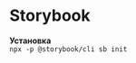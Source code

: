 # Storybook
**Установка**  
`npx -p @storybook/cli sb init`
<!--stackedit_data:
eyJoaXN0b3J5IjpbLTczOTg0MjAxMV19
-->